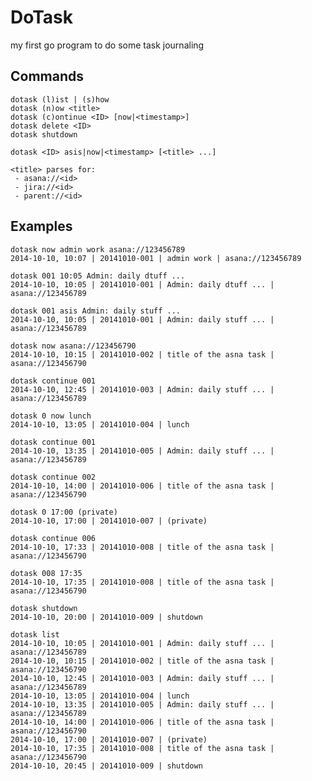 # DoTask

my first go program to do some task journaling

## Commands

    dotask (l)ist | (s)how
    dotask (n)ow <title>
    dotask (c)ontinue <ID> [now|<timestamp>]
    dotask delete <ID>
    dotask shutdown

    dotask <ID> asis|now|<timestamp> [<title> ...]

    <title> parses for:
     - asana://<id>
     - jira://<id>
     - parent://<id>

## Examples

    dotask now admin work asana://123456789
    2014-10-10, 10:07 | 20141010-001 | admin work | asana://123456789

    dotask 001 10:05 Admin: daily dtuff ...
    2014-10-10, 10:05 | 20141010-001 | Admin: daily dtuff ... | asana://123456789

    dotask 001 asis Admin: daily stuff ...
    2014-10-10, 10:05 | 20141010-001 | Admin: daily stuff ... | asana://123456789

    dotask now asana://123456790
    2014-10-10, 10:15 | 20141010-002 | title of the asna task | asana://123456790

    dotask continue 001
    2014-10-10, 12:45 | 20141010-003 | Admin: daily stuff ... | asana://123456789

    dotask 0 now lunch
    2014-10-10, 13:05 | 20141010-004 | lunch

    dotask continue 001
    2014-10-10, 13:35 | 20141010-005 | Admin: daily stuff ... | asana://123456789

    dotask continue 002
    2014-10-10, 14:00 | 20141010-006 | title of the asna task | asana://123456790

    dotask 0 17:00 (private)
    2014-10-10, 17:00 | 20141010-007 | (private)

    dotask continue 006
    2014-10-10, 17:33 | 20141010-008 | title of the asna task | asana://123456790

    dotask 008 17:35
    2014-10-10, 17:35 | 20141010-008 | title of the asna task | asana://123456790

    dotask shutdown
    2014-10-10, 20:00 | 20141010-009 | shutdown

    dotask list
    2014-10-10, 10:05 | 20141010-001 | Admin: daily stuff ... | asana://123456789
    2014-10-10, 10:15 | 20141010-002 | title of the asna task | asana://123456790
    2014-10-10, 12:45 | 20141010-003 | Admin: daily stuff ... | asana://123456789
    2014-10-10, 13:05 | 20141010-004 | lunch
    2014-10-10, 13:35 | 20141010-005 | Admin: daily stuff ... | asana://123456789
    2014-10-10, 14:00 | 20141010-006 | title of the asna task | asana://123456790
    2014-10-10, 17:00 | 20141010-007 | (private)
    2014-10-10, 17:35 | 20141010-008 | title of the asna task | asana://123456790
    2014-10-10, 20:45 | 20141010-009 | shutdown
